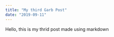 ```yaml
---
title: "My third Garb Post"
date: "2019-09-11"
---
```


Hello, this is my thrid post made using markdown
